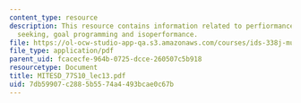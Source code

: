 ```yaml
---
content_type: resource
description: This resource contains information related to perfiormance outline, goal
  seeking, goal programming and isoperformance.
file: https://ol-ocw-studio-app-qa.s3.amazonaws.com/courses/ids-338j-multidisciplinary-system-design-optimization-spring-2010/7db59907c2885b5574a4493bcae0c67b_MITESD_77S10_lec13.pdf
file_type: application/pdf
parent_uid: fcacecfe-964b-0725-dcce-260507c5b918
resourcetype: Document
title: MITESD_77S10_lec13.pdf
uid: 7db59907-c288-5b55-74a4-493bcae0c67b
---
```

